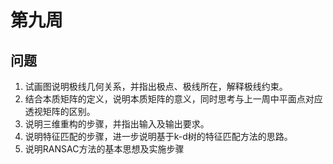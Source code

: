 # 第九周

## 问题

1. 试画图说明极线几何关系，并指出极点、极线所在，解释极线约束。
2. 结合本质矩阵的定义，说明本质矩阵的意义，同时思考与上一周中平面点对应透视矩阵的区别。
3. 说明三维重构的步骤，并指出输入及输出要求。
4. 说明特征匹配的步骤，进一步说明基于k-d树的特征匹配方法的思路。
5. 说明RANSAC方法的基本思想及实施步骤

